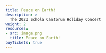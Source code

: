 ```yaml
---
title: Peace on Earth!
description: >
  The 2023 Schola Cantorum Holiday Concert
weight: 2
resources:
- src: image.png
  title: Peace on Earth!
buyTickets: true
---
```

